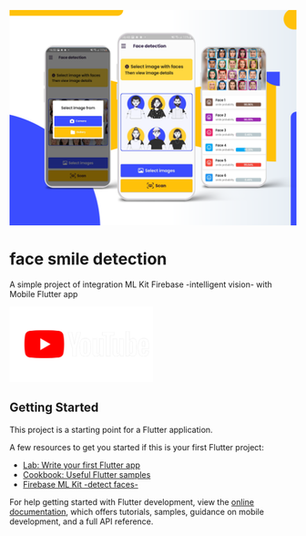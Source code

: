 ![Cover image](https://github.com/ZakariaRebouhi/face_smile_detection/blob/main/smaile%20detection%20mockup.png?raw=true)
# face smile detection

A simple project of integration ML Kit Firebase -intelligent vision- with Mobile Flutter app  

[<img src="https://github.com/ZakariaRebouhi/face_smile_detection/blob/main/yt_gaming_full_rgb_white.max-2800x2800.png?raw=true"   width="50%">](https://www.youtube.com/shorts/p7FKVBLNIP0 "face smile detection")


## Getting Started

This project is a starting point for a Flutter application.

A few resources to get you started if this is your first Flutter project:

- [Lab: Write your first Flutter app](https://docs.flutter.dev/get-started/codelab)
- [Cookbook: Useful Flutter samples](https://docs.flutter.dev/cookbook)
- [Firebase ML Kit -detect faces-](https://firebase.google.com/docs/ml-kit/detect-faces)

For help getting started with Flutter development, view the
[online documentation](https://docs.flutter.dev/), which offers tutorials,
samples, guidance on mobile development, and a full API reference.
